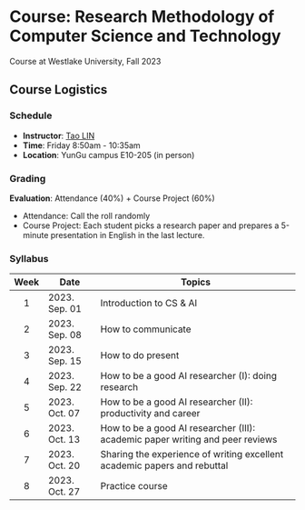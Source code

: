 # Course: Research Methodology of Computer Science and Technology
Course at Westlake University, Fall 2023

## Course Logistics
### Schedule
* **Instructor**: [Tao LIN](https://lins-lab.github.io/)
* **Time**: Friday 8:50am - 10:35am
* **Location**: YunGu campus E10-205 (in person)

### Grading
**Evaluation**: Attendance (40%) + Course Project (60%)
* Attendance: Call the roll randomly
* Course Project: Each student picks a research paper and prepares a 5-minute presentation in English in the last lecture.

### Syllabus
| Week 	| Date              | Topics                                                                        |
|:----:	|------             |------                                                                         |
|   1  	| 2023. Sep. 01     | Introduction to CS & AI                                                       |
|   2  	| 2023. Sep. 08     | How to communicate                                                            |
|   3  	| 2023. Sep. 15     | How to do present                                                             |
|   4  	| 2023. Sep. 22     | How to be a good AI researcher (I): doing research                            |
|   5  	| 2023. Oct. 07     | How to be a good AI researcher (II): productivity and career                  |
|   6  	| 2023. Oct. 13     | How to be a good AI researcher (III): academic paper writing and peer reviews |
|   7  	| 2023. Oct. 20     | Sharing the experience of writing excellent academic papers and rebuttal      |
|   8  	| 2023. Oct. 27     | Practice course                                                               |
